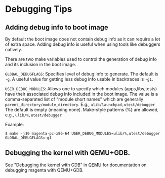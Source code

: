 # Debugging Tips

## Adding debug info to boot image

By default the boot image does not contain debug info as it
can require a lot of extra space. Adding debug info is useful when
using tools like debuggers natively.

There are two make variables used to control the generation of debug info
and its inclusion in the boot image.

`GLOBAL_DEBUGFLAGS`: Specifies level of debug info to generate.
The default is `-g`.
A useful value for getting less debug info usable in backtraces is `-g1`.

`USER_DEBUG_MODULES`: Allows one to specify which modules
(apps,libs,tests) have their associated debug info included
in the boot image.
The value is a comma-separated list of "module short names"
which are generally `parent_directory/module_directory`.
E.g., `ulib/launchpad,utest/debugger`
The default is empty (meaning none).
Make-style patterns (%) are allowed, e.g., `ulib/%,utest/debugger`

Example:
```
$ make -j10 magenta-pc-x86-64 USER_DEBUG_MODULES=ulib/%,utest/debugger GLOBAL_DEBUGFLAGS=-g1
```

## Debugging the kernel with QEMU+GDB.

See "Debugging the kernel with GDB" in [QEMU](qemu.md) for
documentation on debugging magenta with QEMU+GDB.
